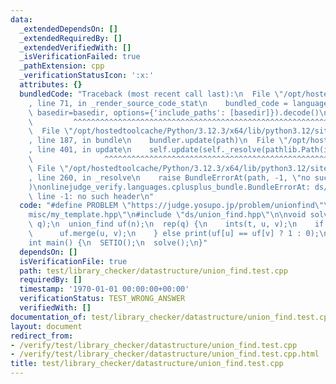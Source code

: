 ```yaml
---
data:
  _extendedDependsOn: []
  _extendedRequiredBy: []
  _extendedVerifiedWith: []
  _isVerificationFailed: true
  _pathExtension: cpp
  _verificationStatusIcon: ':x:'
  attributes: {}
  bundledCode: "Traceback (most recent call last):\n  File \"/opt/hostedtoolcache/Python/3.12.3/x64/lib/python3.12/site-packages/onlinejudge_verify/documentation/build.py\"\
    , line 71, in _render_source_code_stat\n    bundled_code = language.bundle(stat.path,\
    \ basedir=basedir, options={'include_paths': [basedir]}).decode()\n          \
    \         ^^^^^^^^^^^^^^^^^^^^^^^^^^^^^^^^^^^^^^^^^^^^^^^^^^^^^^^^^^^^^^^^^^^^^^^^^^^^^^^^^\n\
    \  File \"/opt/hostedtoolcache/Python/3.12.3/x64/lib/python3.12/site-packages/onlinejudge_verify/languages/cplusplus.py\"\
    , line 187, in bundle\n    bundler.update(path)\n  File \"/opt/hostedtoolcache/Python/3.12.3/x64/lib/python3.12/site-packages/onlinejudge_verify/languages/cplusplus_bundle.py\"\
    , line 401, in update\n    self.update(self._resolve(pathlib.Path(included), included_from=path))\n\
    \                ^^^^^^^^^^^^^^^^^^^^^^^^^^^^^^^^^^^^^^^^^^^^^^^^^^^^^^^^^\n \
    \ File \"/opt/hostedtoolcache/Python/3.12.3/x64/lib/python3.12/site-packages/onlinejudge_verify/languages/cplusplus_bundle.py\"\
    , line 260, in _resolve\n    raise BundleErrorAt(path, -1, \"no such header\"\
    )\nonlinejudge_verify.languages.cplusplus_bundle.BundleErrorAt: ds/union_find.hpp:\
    \ line -1: no such header\n"
  code: "#define PROBLEM \"https://judge.yosupo.jp/problem/unionfind\"\n#include \"\
    misc/my_template.hpp\"\n#include \"ds/union_find.hpp\"\n\nvoid solve() {\n  ints(n,\
    \ q);\n  union_find uf(n);\n  rep(q) {\n    ints(t, u, v);\n    if (t == 0) {\n\
    \      uf.merge(u, v);\n    } else print(uf[u] == uf[v] ? 1 : 0);\n  }\n}\n\n\
    int main() {\n  SETIO();\n  solve();\n}"
  dependsOn: []
  isVerificationFile: true
  path: test/library_checker/datastructure/union_find.test.cpp
  requiredBy: []
  timestamp: '1970-01-01 00:00:00+00:00'
  verificationStatus: TEST_WRONG_ANSWER
  verifiedWith: []
documentation_of: test/library_checker/datastructure/union_find.test.cpp
layout: document
redirect_from:
- /verify/test/library_checker/datastructure/union_find.test.cpp
- /verify/test/library_checker/datastructure/union_find.test.cpp.html
title: test/library_checker/datastructure/union_find.test.cpp
---
```

